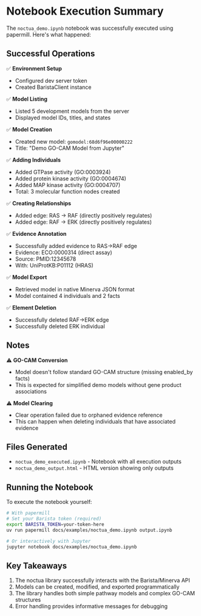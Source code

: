 # Notebook Execution Summary

The `noctua_demo.ipynb` notebook was successfully executed using papermill. Here's what happened:

## Successful Operations

✅ **Environment Setup**
- Configured dev server token
- Created BaristaClient instance

✅ **Model Listing**
- Listed 5 development models from the server
- Displayed model IDs, titles, and states

✅ **Model Creation**
- Created new model: `gomodel:68d6f96e00000222`
- Title: "Demo GO-CAM Model from Jupyter"

✅ **Adding Individuals**
- Added GTPase activity (GO:0003924)
- Added protein kinase activity (GO:0004674)
- Added MAP kinase activity (GO:0004707)
- Total: 3 molecular function nodes created

✅ **Creating Relationships**
- Added edge: RAS → RAF (directly positively regulates)
- Added edge: RAF → ERK (directly positively regulates)

✅ **Evidence Annotation**
- Successfully added evidence to RAS→RAF edge
- Evidence: ECO:0000314 (direct assay)
- Source: PMID:12345678
- With: UniProtKB:P01112 (HRAS)

✅ **Model Export**
- Retrieved model in native Minerva JSON format
- Model contained 4 individuals and 2 facts

✅ **Element Deletion**
- Successfully deleted RAF→ERK edge
- Successfully deleted ERK individual

## Notes

⚠️ **GO-CAM Conversion**
- Model doesn't follow standard GO-CAM structure (missing enabled_by facts)
- This is expected for simplified demo models without gene product associations

⚠️ **Model Clearing**
- Clear operation failed due to orphaned evidence reference
- This can happen when deleting individuals that have associated evidence

## Files Generated

- `noctua_demo_executed.ipynb` - Notebook with all execution outputs
- `noctua_demo_output.html` - HTML version showing only outputs

## Running the Notebook

To execute the notebook yourself:

```bash
# With papermill
# Set your Barista token (required)
export BARISTA_TOKEN=your-token-here
uv run papermill docs/examples/noctua_demo.ipynb output.ipynb

# Or interactively with Jupyter
jupyter notebook docs/examples/noctua_demo.ipynb
```

## Key Takeaways

1. The noctua library successfully interacts with the Barista/Minerva API
2. Models can be created, modified, and exported programmatically
3. The library handles both simple pathway models and complex GO-CAM structures
4. Error handling provides informative messages for debugging